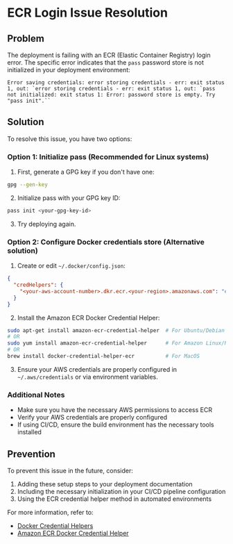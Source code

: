 # ECR Login Issue Resolution

## Problem
The deployment is failing with an ECR (Elastic Container Registry) login error. The specific error indicates that the `pass` password store is not initialized in your deployment environment:

```
Error saving credentials: error storing credentials - err: exit status 1, out: `error storing credentials - err: exit status 1, out: `pass not initialized: exit status 1: Error: password store is empty. Try "pass init".``
```

## Solution

To resolve this issue, you have two options:

### Option 1: Initialize pass (Recommended for Linux systems)

1. First, generate a GPG key if you don't have one:
```bash
gpg --gen-key
```

2. Initialize pass with your GPG key ID:
```bash
pass init <your-gpg-key-id>
```

3. Try deploying again.

### Option 2: Configure Docker credentials store (Alternative solution)

1. Create or edit `~/.docker/config.json`:
```json
{
  "credHelpers": {
    "<your-aws-account-number>.dkr.ecr.<your-region>.amazonaws.com": "ecr-login"
  }
}
```

2. Install the Amazon ECR Docker Credential Helper:
```bash
sudo apt-get install amazon-ecr-credential-helper  # For Ubuntu/Debian
# OR
sudo yum install amazon-ecr-credential-helper      # For Amazon Linux/RHEL
# OR
brew install docker-credential-helper-ecr          # For MacOS
```

3. Ensure your AWS credentials are properly configured in `~/.aws/credentials` or via environment variables.

### Additional Notes
- Make sure you have the necessary AWS permissions to access ECR
- Verify your AWS credentials are properly configured
- If using CI/CD, ensure the build environment has the necessary tools installed

## Prevention
To prevent this issue in the future, consider:
1. Adding these setup steps to your deployment documentation
2. Including the necessary initialization in your CI/CD pipeline configuration
3. Using the ECR credential helper method in automated environments

For more information, refer to:
- [Docker Credential Helpers](https://github.com/docker/docker-credential-helpers)
- [Amazon ECR Docker Credential Helper](https://github.com/awslabs/amazon-ecr-credential-helper)